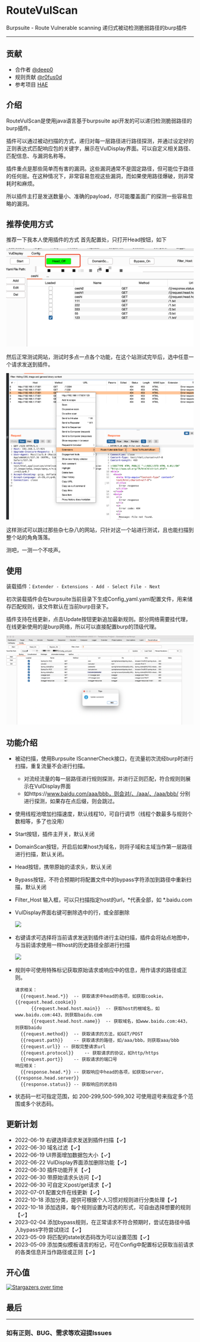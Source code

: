 # RouteVulScan
Burpsuite - Route Vulnerable scanning  递归式被动检测脆弱路径的burp插件

***

## 贡献

* 合作者 [@deep0](https://github.com/deep0)
* 规则贡献 [@r0fus0d](https://github.com/No-Github)
* 参考项目 [HAE](https://github.com/gh0stkey/HaE)

## 介绍

RouteVulScan是使用java语言基于burpsuite api开发的可以递归检测脆弱路径的burp插件。

插件可以通过被动扫描的方式，递归对每一层路径进行路径探测，并通过设定好的正则表达式匹配响应包的关键字，展示在VulDisplay界面。可以自定义相关路径、匹配信息、与漏洞名称等。

插件重点是那些简单而有害的漏洞。这些漏洞通常不是固定路径，但可能位于路径的任何层。在这种情况下，非常容易忽视这些漏洞，而如果使用路径爆破，则非常耗时和麻烦。

所以插件主打是发送数量小、准确的payload，尽可能覆盖面广的探测一些容易忽略的漏洞。

## 推荐使用方式
推荐一下我本人使用插件的方式
首先配置处，只打开Head按钮，如下

<img src="./img/Recommend1.jpg">

然后正常测试网站，测试时多点一点各个功能，在这个站测试完毕后，选中任意一个请求发送到插件。

<img src="./img/Recommend2.jpg">

这样测试可以跳过那些杂七杂八的网站，只针对这一个站进行测试，且也能扫描到整个站的角角落落。

测吧，一测一个不吱声。


## 使用

装载插件：``` Extender - Extensions - Add - Select File - Next ```

初次装载插件会在burpsuite当前目录下生成Config_yaml.yaml配置文件，用来储存匹配规则，该文件默认在当前burp目录下。

插件支持在线更新，点击Update按钮更新追加最新规则。部分网络需要挂代理，在线更新使用的是burp网络，所以可以直接配置burp的顶级代理。

<img src="./img/update.jpg">

## 功能介绍

* 被动扫描，使用Burpsuite IScannerCheck接口，在流量初次流经burp时进行扫描，重复流量不会进行扫描。

  * 对流经流量的每一层路径进行规则探测，并进行正则匹配，符合规则则展示在VulDisplay界面
  * 如https://www.baidu.com/aaa/bbb，则会对/、/aaa/、/aaa/bbb/ 分别进行探测，如果存在点后缀，则会跳过。

* 使用线程池增加扫描速度，默认线程10，可自行调节（线程个数最多与规则个数相等，多了也没用）

* Start按钮，插件主开关，默认关闭

* DomainScan按钮，开启后如果host为域名，则将子域和主域当作第一层路径进行扫描，默认关闭。

* Head按钮，携带原始的请求头，默认关闭

* Bypass按钮，不符合预期时将配置文件中的bypass字符添加到路径中重新扫描，默认关闭

* Filter_Host 输入框，可以只扫描指定host的url，*代表全部，如 *.baidu.com

* VulDisplay界面右键可删除选中的行，或全部删除

  <img src="./img/remove.jpg">

* 右键请求可选择将当前请求发送到插件进行主动扫描，插件会将站点地图中，与当前请求使用一样host的历史路径全部进行扫描

  <img src="./img/Active_scan.jpg">

* 规则中可使用特殊标记获取原始请求或响应中的信息，用作请求的路径或正则。

  ```
  请求相关：
    {{request.head.*}}	-- 获取请求中head的各项，如获取cookie，{{request.head.cookie}}
    	{{request.head.host.main}}	-- 获取host的根域名，如www.baidu.com:443，则获取baidu.com
    	{{request.head.host.name}}	-- 获取域名，如www.baidu.com:443，则获取baidu
    {{request.method}}	-- 获取请求的方法，如GET/POST
    {{request.path}}	-- 获取请求的路径，如/aaa/bbb，则获取aaa/bbb
    {{request.url}}	-- 获取完整请求url
    {{request.protocol}}	-- 获取请求的协议，如http/https
    {{request.port}}	-- 获取请求的端口号
  响应相关：
    {{response.head.*}}	-- 获取响应中head的各项，如获取server，{{response.head.server}}
    {{response.status}}	-- 获取响应的状态码
  ```

* 状态码一栏可指定范围，如 200-299,500-599,302 可使用逗号来指定多个范围或多个状态码。



## 更新计划

* 2022-06-19 右键选择请求发送到插件扫描【✓】
* 2022-06-30 域名过滤【✓】
* 2022-06-19 UI界面增加数据包大小【✓】 
* 2022-06-22 VulDisplay界面添加删除功能【✓】
* 2022-06-30 插件功能开关【✓】
* 2022-06-30 带原始请求头访问【✓】
* 2022-06-30 可自定义post/get请求【✓】
* 2022-07-01 配置文件在线更新【✓】
* 2022-10-18 添加分类，提供可根据个人习惯对规则进行分类处理【✓】
* 2022-10-18 添加选择，每个规则设置为可选的形式，可自由选择想要的规则【✓】
* 2023-02-04 添加bypass规则，在正常请求不符合预期时，尝试在路径中插入bypass字符尝试绕过【✓】
* 2023-05-09 将匹配的state状态码改为可以设置范围【✓】
* 2023-05-09 添加类似模板语言的标记，可在Config中配置标记获取当前请求的各类信息并当作路径或正则【✓】

## 开心值

[![Stargazers over time](https://starchart.cc/F6JO/RouteVulScan.svg)](https://starchart.cc/F6JO/RouteVulScan)

## 最后

***

### 如有正则、BUG、需求等欢迎提Issues

​	

